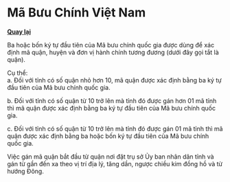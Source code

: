 # Mã Bưu Chính Việt Nam

**[Quay lại](https://khangshirokuma.github.io/MaBuuChinhVietNam/#nguyên-tắc-gán-mã-bưu-chính-quốc-gia)**

Ba hoặc bốn ký tự đầu tiên của Mã bưu chính quốc gia được dùng để xác định mã quận, huyện và đơn vị hành chính tương đương (dưới đây gọi tắt là quận).

Cụ thể:  
a. Đối với tỉnh có số quận nhỏ hơn 10, mã quận được xác định bằng ba ký tự đầu tiên của Mã bưu chính quốc gia.

b. Đối với tỉnh có số quận từ 10 trở lên mà tỉnh đó được gán hơn 01 mã tỉnh thì mã quận được xác định bằng ba ký tự đầu tiên của Mã bưu chính quốc gia.

c. Đối với tỉnh có số quận từ 10 trở lên mà tỉnh đó được gán 01 mã tỉnh thì mã quận được xác định bằng ba hoặc bốn ký tự đầu tiên của Mã bưu chính quốc gia.

Việc gán mã quận bắt đầu từ quận nơi đặt trụ sở Ủy ban nhân dân tỉnh và gán từ gần đến xa theo vị trí địa lý, tăng dần, ngược chiều kim đồng hồ và từ hướng Đông.
